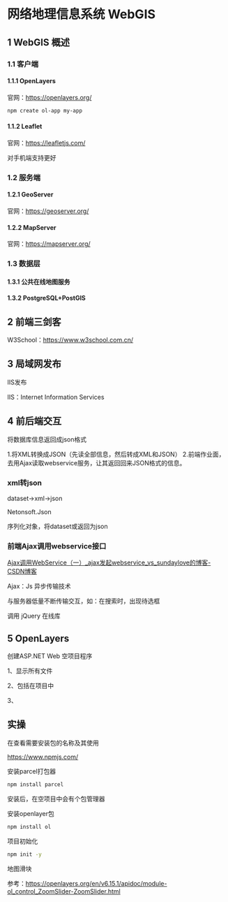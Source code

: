 # 网络地理信息系统 WebGIS 



## 1 WebGIS 概述

### 1.1 客户端

#### 1.1.1 OpenLayers

官网：https://openlayers.org/



```sh
npm create ol-app my-app
```



#### 1.1.2 Leaflet

官网：https://leafletjs.com/

对手机端支持更好



### 1.2 服务端



#### 1.2.1 GeoServer

官网：https://geoserver.org/



#### 1.2.2 MapServer

官网：https://mapserver.org/



### 1.3 数据层

#### 1.3.1 公共在线地图服务



#### 1.3.2 PostgreSQL+PostGIS



## 2 前端三剑客

W3School：https://www.w3school.com.cn/



## 3 局域网发布



IIS发布

IIS：Internet Information Services



## 4 前后端交互

将数据库信息返回成json格式





1.将XML转换成JSON（先读全部信息，然后转成XML和JSON）
2.前端作业面，去用Ajax读取webservice服务，让其返回回来JSON格式的信息。



### xml转json

dataset→xml→json

Netonsoft.Json

序列化对象，将dataset或返回为json

### 前端Ajax调用webservice接口

[Ajax调用WebService（一）_ajax发起webservice_vs_sundaylove的博客-CSDN博客](https://blog.csdn.net/vs_sundaylove/article/details/6586113)



Ajax：Js 异步传输技术

与服务器低量不断传输交互，如：在搜索时，出现待选框

调用 jQuery 在线库



## 5 OpenLayers

创建ASP.NET Web 空项目程序

1、显示所有文件

2、包括在项目中

3、



## 实操

在查看需要安装包的名称及其使用

https://www.npmjs.com/



安装parcel打包器

```sh
npm install parcel
```

安装后，在空项目中会有个包管理器



安装openlayer包

```sh
npm install ol
```



项目初始化

```sh
npm init -y
```



地图滑块

参考：https://openlayers.org/en/v6.15.1/apidoc/module-ol_control_ZoomSlider-ZoomSlider.html





